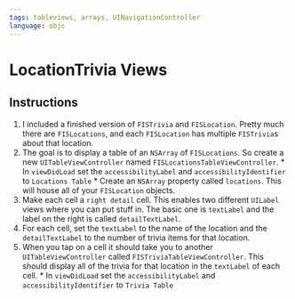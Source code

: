 ```yaml
---
tags: tableviews, arrays, UINavigationController
language: objc
---
```


# LocationTrivia Views

## Instructions

  1. I included a finished version of `FISTrivia` and `FISLocation`. Pretty much there are `FISLocations`, and each `FISLocation` has multiple `FISTrivia`s about that location.
  2. The goal is to display a table of an `NSArray` of `FISLocations`. So create a new `UITableViewController` named `FISLocationsTableViewController`.
    * In `viewDidLoad` set the `accessibilityLabel` and `accessibilityIdentifier` to `Locations Table`
    * Create an `NSArray` property called `locations`. This will house all of your `FISLocation` objects.
  3. Make each cell a `right detail` cell. This enables two different `UILabel` views where you can put stuff in. The basic one is `textLabel` and the label on the right is called `detailTextLabel`.
  4. For each cell, set the `textLabel` to the name of the location and the `detailTextLabel` to the number of trivia items for that location.
  5. When you tap on a cell it should take you to another `UITableViewController` called `FISTriviaTableViewController`. This should display all of the trivia for that location in the `textLabel` of each cell.
    * In `viewDidLoad` set the `accessibilityLabel` and `accessibilityIdentifier` to `Trivia Table`

